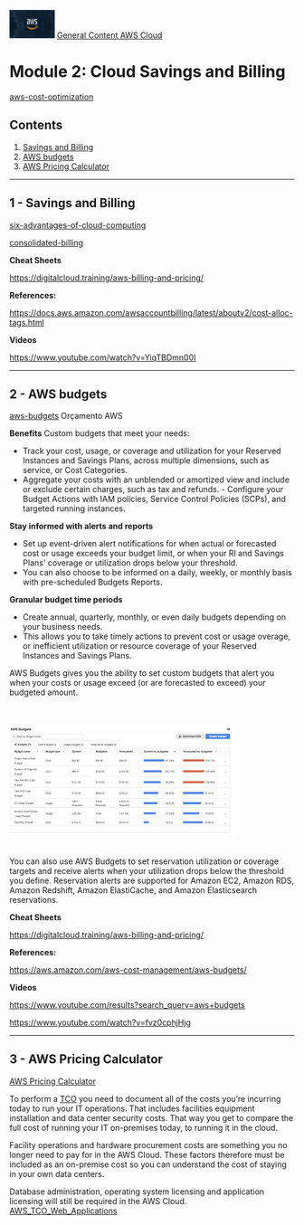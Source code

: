<img src="../images/extra/banner_aws.png" alt="aws" width=80 height=50 /> [General Content AWS Cloud][1]

[1]: https://github.com/weder96/aws-certification-learning

# Module 2: Cloud Savings and Billing
[aws-cost-optimization](https://aws.amazon.com/pt/aws-cost-management/aws-cost-optimization/)

## Contents
1. <a href="#section-1"> Savings and Billing </a>
2. <a href="#section-2"> AWS budgets </a>
3. <a href="#section-3"> AWS Pricing Calculator </a>


*************************************************************************************************************
## <a id="section-1" ></a> **1 - Savings and Billing**

[six-advantages-of-cloud-computing](https://docs.aws.amazon.com/whitepapers/latest/aws-overview/six-advantages-of-cloud-computing.html)

[consolidated-billing](https://docs.aws.amazon.com/awsaccountbilling/latest/aboutv2/consolidated-billing.html)


**Cheat Sheets**

https://digitalcloud.training/aws-billing-and-pricing/

**References:**

https://docs.aws.amazon.com/awsaccountbilling/latest/aboutv2/cost-alloc-tags.html

**Videos**

https://www.youtube.com/watch?v=YiqTBDmn00I

*************************************************************************************************************
## <a id="section-2" ></a> **2 - AWS budgets**

[aws-budgets](https://aws.amazon.com/aws-cost-management/aws-budgets/) Orçamento AWS

**Benefits**
Custom budgets that meet your needs:
- Track your cost, usage, or coverage and utilization for your Reserved Instances and Savings Plans, across multiple dimensions, such as service, or Cost Categories. 
- Aggregate your costs with an unblended or amortized view and include or exclude certain charges, such as tax and refunds. - Configure your Budget Actions with IAM policies, Service Control Policies (SCPs), and targeted running instances.  

**Stay informed with alerts and reports**
- Set up event-driven alert notifications for when actual or forecasted cost or usage exceeds your budget limit, or when your RI and Savings Plans' coverage or utilization drops below your threshold. 
- You can also choose to be informed on a daily, weekly, or monthly basis with pre-scheduled Budgets Reports.


**Granular budget time periods**
- Create annual, quarterly, monthly, or even daily budgets depending on your business needs. 
- This allows you to take timely actions to prevent cost or usage overage, or inefficient utilization or resource coverage of your Reserved Instances and Savings Plans.


AWS Budgets gives you the ability to set custom budgets that alert you when your costs or usage exceed (or are forecasted to exceed) your budgeted amount.

<br/><br/>
<img src="../images/extra/bugdets.JPG" alt="aws" width=80% />
<br/><br/>

You can also use AWS Budgets to set reservation utilization or coverage targets and receive alerts when your utilization drops below the threshold you define. Reservation alerts are supported for Amazon EC2, Amazon RDS, Amazon Redshift, Amazon ElastiCache, and Amazon Elasticsearch reservations.


**Cheat Sheets**

https://digitalcloud.training/aws-billing-and-pricing/

**References:**

https://aws.amazon.com/aws-cost-management/aws-budgets/

**Videos**

https://www.youtube.com/results?search_query=aws+budgets

https://www.youtube.com/watch?v=fvz0cphjHjg

***********************************************************************************************************
## <a id="section-3" ></a> **3 - AWS Pricing Calculator**
[AWS Pricing Calculator](https://aws.amazon.com/tco-calculator/)

To perform a [TCO](https://aws.amazon.com/tco-calculator/) you need to document all of the costs you’re incurring today to run your IT operations. That includes facilities equipment installation and data center security costs. That way you get to compare the full cost of running your IT on-premises today, to running it in the cloud.

Facility operations and hardware procurement costs are something you no longer need to pay for in the AWS Cloud. These factors therefore must be included as an on-premise cost so you can understand the cost of staying in your own data centers.

Database administration, operating system licensing and application licensing will still be required in the AWS Cloud.
[AWS_TCO_Web_Applications](https://media.amazonwebservices.com/AWS_TCO_Web_Applications.pdf)


